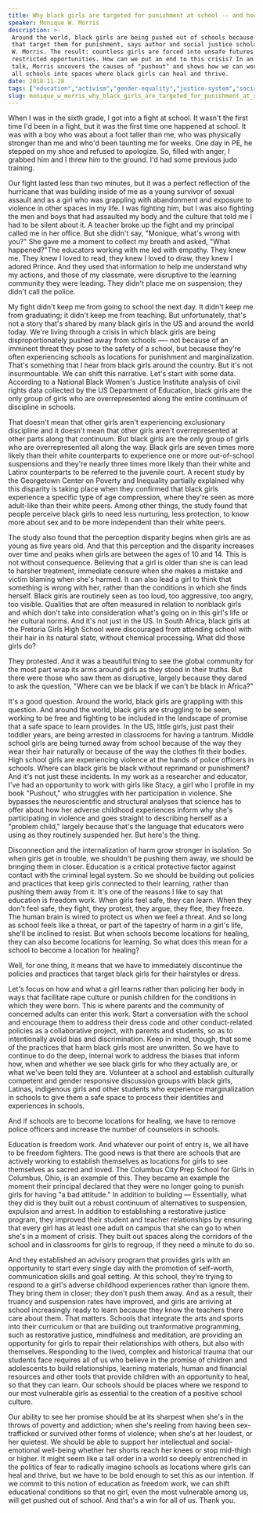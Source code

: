```yaml
---
title: Why black girls are targeted for punishment at school -- and how to change that
speaker: Monique W. Morris
description: >-
 Around the world, black girls are being pushed out of schools because of policies
 that target them for punishment, says author and social justice scholar Monique
 W. Morris. The result: countless girls are forced into unsafe futures with
 restricted opportunities. How can we put an end to this crisis? In an impassioned
 talk, Morris uncovers the causes of "pushout" and shows how we can work to turn
 all schools into spaces where black girls can heal and thrive.
date: 2018-11-28
tags: ["education","activism","gender-equality","justice-system","social-change","inequality","teaching","children","criminal-justice","race"]
slug: monique_w_morris_why_black_girls_are_targeted_for_punishment_at_school_and_how_to_change_that
---
```


When I was in the sixth grade, I got into a fight at school. It wasn't the first time I'd
been in a fight, but it was the first time one happened at school. It was with a boy who
was about a foot taller than me, who was physically stronger than me and who'd been
taunting me for weeks. One day in PE, he stepped on my shoe and refused to apologize. So,
filled with anger, I grabbed him and I threw him to the ground. I'd had some previous judo
training.

Our fight lasted less than two minutes, but it was a perfect reflection of the hurricane
that was building inside of me as a young survivor of sexual assault and as a girl who was
grappling with abandonment and exposure to violence in other spaces in my life. I was
fighting him, but I was also fighting the men and boys that had assaulted my body and the
culture that told me I had to be silent about it. A teacher broke up the fight and my
principal called me in her office. But she didn't say, "Monique, what's wrong with you?"
She gave me a moment to collect my breath and asked, "What happened?"The educators working
with me led with empathy. They knew me. They knew I loved to read, they knew I loved to
draw, they knew I adored Prince. And they used that information to help me understand why
my actions, and those of my classmate, were disruptive to the learning community they were
leading. They didn't place me on suspension; they didn't call the police.

My fight didn't keep me from going to school the next day. It didn't keep me from
graduating; it didn't keep me from teaching. But unfortunately, that's not a story that's
shared by many black girls in the US and around the world today. We're living through a
crisis in which black girls are being disproportionately pushed away from schools —- not
because of an imminent threat they pose to the safety of a school, but because they're
often experiencing schools as locations for punishment and marginalization. That's
something that I hear from black girls around the country. But it's not insurmountable. We
can shift this narrative. Let's start with some data. According to a National Black Women's
Justice Institute analysis of civil rights data collected by the US Department of
Education, black girls are the only group of girls who are overrepresented along the
entire continuum of discipline in schools.

That doesn't mean that other girls aren't experiencing exclusionary discipline and it
doesn't mean that other girls aren't overrepresented at other parts along that continuum.
But black girls are the only group of girls who are overrepresented all along the way.
Black girls are seven times more likely than their white counterparts to experience one or
more out-of-school suspensions and they're nearly three times more likely than their white
and Latinx counterparts to be referred to the juvenile court. A recent study by the
Georgetown Center on Poverty and Inequality partially explained why this disparity is
taking place when they confirmed that black girls experience a specific type of age
compression, where they're seen as more adult-like than their white peers. Among other
things, the study found that people perceive black girls to need less nurturing, less
protection, to know more about sex and to be more independent than their white
peers.

The study also found that the perception disparity begins when girls are as young as five
years old. And that this perception and the disparity increases over time and peaks when
girls are between the ages of 10 and 14. This is not without consequence. Believing that a
girl is older than she is can lead to harsher treatment, immediate censure when she makes
a mistake and victim blaming when she's harmed. It can also lead a girl to think that
something is wrong with her, rather than the conditions in which she finds herself. Black
girls are routinely seen as too loud, too aggressive, too angry, too visible. Qualities
that are often measured in relation to nonblack girls and which don't take into
consideration what's going on in this girl's life or her cultural norms. And it's not just
in the US. In South Africa, black girls at the Pretoria Girls High School were discouraged
from attending school with their hair in its natural state, without chemical processing.
What did those girls do?

They protested. And it was a beautiful thing to see the global community for the most part
wrap its arms around girls as they stood in their truths. But there were those who saw
them as disruptive, largely because they dared to ask the question, "Where can we be black
if we can't be black in Africa?"

It's a good question. Around the world, black girls are grappling with this question. And
around the world, black girls are struggling to be seen, working to be free and fighting
to be included in the landscape of promise that a safe space to learn provides. In the US,
little girls, just past their toddler years, are being arrested in classrooms for having a
tantrum. Middle school girls are being turned away from school because of the way they
wear their hair naturally or because of the way the clothes fit their bodies. High school
girls are experiencing violence at the hands of police officers in schools. Where can
black girls be black without reprimand or punishment? And it's not just these incidents. In
my work as a researcher and educator, I've had an opportunity to work with girls like
Stacy, a girl who I profile in my book "Pushout," who struggles with her participation in
violence. She bypasses the neuroscientific and structural analyses that science has to
offer about how her adverse childhood experiences inform why she's participating in
violence and goes straight to describing herself as a "problem child," largely because
that's the language that educators were using as they routinely suspended her. But here's
the thing.

Disconnection and the internalization of harm grow stronger in isolation. So when girls
get in trouble, we shouldn't be pushing them away, we should be bringing them in closer.
Education is a critical protective factor against contact with the criminal legal system.
So we should be building out policies and practices that keep girls connected to their
learning, rather than pushing them away from it. It's one of the reasons I like to say
that education is freedom work. When girls feel safe, they can learn. When they don't feel
safe, they fight, they protest, they argue, they flee, they freeze. The human brain is
wired to protect us when we feel a threat. And so long as school feels like a threat, or
part of the tapestry of harm in a girl's life, she'll be inclined to resist. But when
schools become locations for healing, they can also become locations for learning. So what
does this mean for a school to become a location for healing?

Well, for one thing, it means that we have to immediately discontinue the policies and
practices that target black girls for their hairstyles or dress.

Let's focus on how and what a girl learns rather than policing her body in ways that
facilitate rape culture or punish children for the conditions in which they were born.
This is where parents and the community of concerned adults can enter this work. Start a
conversation with the school and encourage them to address their dress code and other
conduct-related policies as a collaborative project, with parents and students, so as to
intentionally avoid bias and discrimination. Keep in mind, though, that some of the
practices that harm black girls most are unwritten. So we have to continue to do the deep,
internal work to address the biases that inform how, when and whether we see black girls
for who they actually are, or what we've been told they are. Volunteer at a school and
establish culturally competent and gender responsive discussion groups with black girls,
Latinas, indigenous girls and other students who experience marginalization in schools to
give them a safe space to process their identities and experiences in schools.

And if schools are to become locations for healing, we have to remove police officers and
increase the number of counselors in schools.

Education is freedom work. And whatever our point of entry is, we all have to be freedom
fighters. The good news is that there are schools that are actively working to establish
themselves as locations for girls to see themselves as sacred and loved. The Columbus City
Prep School for Girls in Columbus, Ohio, is an example of this. They became an example the
moment their principal declared that they were no longer going to punish girls for having
"a bad attitude." In addition to building — Essentially, what they did is they built out a
robust continuum of alternatives to suspension, expulsion and arrest. In addition to
establishing a restorative justice program, they improved their student and teacher
relationships by ensuring that every girl has at least one adult on campus that she can go
to when she's in a moment of crisis. They built out spaces along the corridors of the
school and in classrooms for girls to regroup, if they need a minute to do
so.

And they established an advisory program that provides girls with an opportunity to start
every single day with the promotion of self-worth, communication skills and goal setting.
At this school, they're trying to respond to a girl's adverse childhood experiences rather
than ignore them. They bring them in closer; they don't push them away. And as a result,
their truancy and suspension rates have improved, and girls are arriving at school
increasingly ready to learn because they know the teachers there care about them. That
matters. Schools that integrate the arts and sports into their curriculum or that are
building out tranformative programming, such as restorative justice, mindfulness and
meditation, are providing an opportunity for girls to repair their relationships with
others, but also with themselves. Responding to the lived, complex and historical trauma
that our students face requires all of us who believe in the promise of children and
adolescents to build relationships, learning materials, human and financial resources and
other tools that provide children with an opportunity to heal, so that they can learn. Our
schools should be places where we respond to our most vulnerable girls as essential to the
creation of a positive school culture.

Our ability to see her promise should be at its sharpest when she's in the throws of
poverty and addiction; when she's reeling from having been sex-trafficked or survived
other forms of violence; when she's at her loudest, or her quietest. We should be able to
support her intellectual and social-emotional well-being whether her shorts reach her
knees or stop mid-thigh or higher. It might seem like a tall order in a world so deeply
entrenched in the politics of fear to radically imagine schools as locations where girls
can heal and thrive, but we have to be bold enough to set this as our intention. If we
commit to this notion of education as freedom work, we can shift educational conditions so
that no girl, even the most vulnerable among us, will get pushed out of school. And that's
a win for all of us. Thank you.

<!--
ad_duration=3.33
comment_count=22
event="TEDWomen 2018"
external_start_time=0
has_talk_citation=1
intro_duration=11.82
is_subtitle_required="False"
is_talk_featured="True"
language="en"
language_swap="False"
native_language="en"
number_of_related_talks=6
number_of_speakers=1
number_of_subtitled_videos=18
number_of_tags=10
number_of_talk_download_languages=18
number_of_talk_more_resources=2
number_of_talk_recommendations=4
number_of_talks_take_actions=0
post_ad_duration=0.83
published_timestamp="2019-01-15 15:51:47"
recording_date="2018-11-28"
speaker_description="Author, social justice scholar"
speaker_is_published=1
speaker_name="Monique W. Morris"
talk_name="Why black girls are targeted for punishment at school -- and how to change that"
talk_recommendations_blurb="More resources curated by Monique W. Morris"
talks_tags=["education","activism","gender-equality","justice-system","social-change","inequality","teaching","children","criminal-justice","race"]
talks_take_action=[]
url_audio="https://download.ted.com/talks/MoniqueWMorris_2018W.mp3?apikey=acme-roadrunner"
url_photo_speaker="https://pe.tedcdn.com/images/ted/372ed3e51f470c8060a510c9c6c7419693a95825_254x191.jpg"
url_photo_talk="https://s3.amazonaws.com/talkstar-photos/uploads/672ed2e4-d955-4cdc-abf1-eda8ad54396c/MoniqueWMorris_2018W-embed.jpg"
url_webpage="https://www.ted.com/talks/monique_w_morris_why_black_girls_are_targeted_for_punishment_at_school_and_how_to_change_that"
video_type_name="TED Stage Talk"
-->